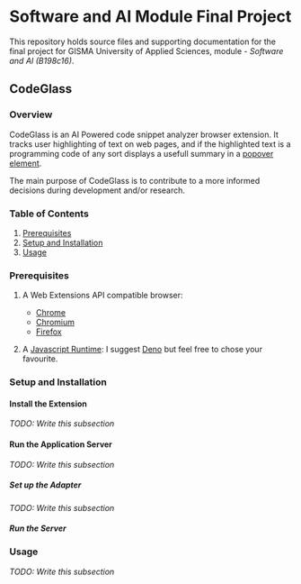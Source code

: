 # Software and AI Module Final Project

This repository holds source files and supporting documentation for the final
project for GISMA University of Applied Sciences, module - *Software and AI
(B198c16)*.

## CodeGlass

### Overview

CodeGlass is an AI Powered code snippet analyzer browser extension. It tracks
user highlighting of text on web pages, and if the highlighted text is a
programming code of any sort displays a usefull summary in a
[popover element](https://developer.mozilla.org/en-US/docs/Web/HTML/Global_attributes/popover).

The main purpose of CodeGlass is to contribute to a more informed decisions
during development and/or research.

### Table of Contents

1. [Prerequisites](#prerequisites)
2. [Setup and Installation](#setup-and-installation)
2. [Usage](#usage)

### Prerequisites

1. A Web Extensions API compatible browser:
   - [Chrome](https://www.google.com/intl/de/chrome/)
   - [Chromium](https://www.chromium.org/getting-involved/download-chromium/)
   - [Firefox](https://www.mozilla.org/en-US/firefox/new/)

2. A [Javascript Runtime](https://www.freecodecamp.org/news/javascript-engine-and-runtime-explained/):
   I suggest [Deno](https://deno.com/) but feel free to chose your favourite.

### Setup and Installation

#### Install the Extension

*TODO: Write this subsection*

#### Run the Application Server

*TODO: Write this subsection*

##### Set up the Adapter

*TODO: Write this subsection*

##### Run the Server

### Usage

*TODO: Write this subsection*

